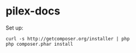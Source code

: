 pilex-docs
==========

Set up:

	curl -s http://getcomposer.org/installer | php
 	php composer.phar install

